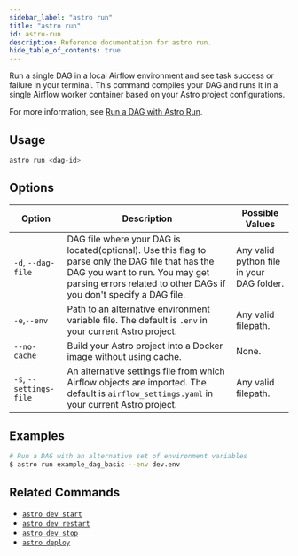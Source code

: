 ```yaml
---
sidebar_label: "astro run"
title: "astro run"
id: astro-run
description: Reference documentation for astro run.
hide_table_of_contents: true
---
```


Run a single DAG in a local Airflow environment and see task success or failure in your terminal. This command compiles your DAG and runs it in a single Airflow worker container based on your Astro project configurations.

For more information, see [Run a DAG with Astro Run](test-and-troubleshoot-locally.md#run-a-dag-with-astro-run).

## Usage

```sh
astro run <dag-id>
```

## Options

| Option                  | Description                                                                                                                                 | Possible Values                            |
| ----------------------- | ------------------------------------------------------------------------------------------------------------------------------------------- | ------------------------------------------ |
| `-d`, `--dag-file` | DAG file where your DAG is located(optional). Use this flag to parse only the DAG file that has the DAG you want to run. You may get parsing errors related to other DAGs if you don't specify a DAG file. | Any valid python file in your DAG folder. |
| `-e`,`--env`            | Path to an alternative environment variable file. The default is `.env` in your current Astro project.                                      | Any valid filepath.                         |
| `--no-cache`            | Build your Astro project into a Docker image without using cache.                                                                           | None.                                       |
| `-s`, `--settings-file` | An alternative settings file from which Airflow objects are imported. The default is `airflow_settings.yaml` in your current Astro project. | Any valid filepath. |

## Examples

```sh
# Run a DAG with an alternative set of environment variables
$ astro run example_dag_basic --env dev.env
```

## Related Commands

- [`astro dev start`](cli/astro-dev-start.md)
- [`astro dev restart`](cli/astro-dev-restart.md)
- [`astro dev stop`](cli/astro-dev-stop.md)
- [`astro deploy`](cli/deploy.md)